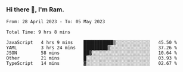 ### Hi there 👋, I'm Ram.

<!--START_SECTION:waka-->

```text
From: 28 April 2023 - To: 05 May 2023

Total Time: 9 hrs 8 mins

JavaScript   4 hrs 9 mins    ███████████▒░░░░░░░░░░░░░   45.50 %
YAML         3 hrs 24 mins   █████████▒░░░░░░░░░░░░░░░   37.26 %
JSON         58 mins         ██▓░░░░░░░░░░░░░░░░░░░░░░   10.64 %
Other        21 mins         █░░░░░░░░░░░░░░░░░░░░░░░░   03.93 %
TypeScript   14 mins         ▓░░░░░░░░░░░░░░░░░░░░░░░░   02.67 %
```

<!--END_SECTION:waka-->
